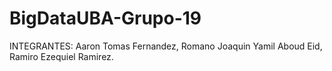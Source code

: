 # BigDataUBA-Grupo-19
INTEGRANTES: Aaron Tomas Fernandez, Romano Joaquin Yamil Aboud Eid, Ramiro Ezequiel Ramirez.
